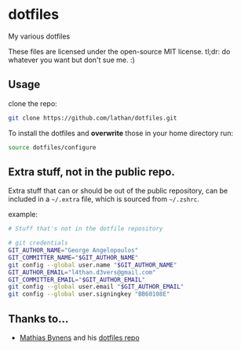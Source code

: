 dotfiles
========

My various dotfiles

These files are licensed under the open-source MIT license.
tl;dr: do whatever you want but don't sue me. :)

## Usage

clone the repo:
```bash
git clone https://github.com/lathan/dotfiles.git
```
To install the dotfiles and **overwrite** those in your home directory run:
```bash
source dotfiles/configure
```

## Extra stuff, not in the public repo.

Extra stuff that can or should be out of the public repository, can be
included in a `~/.extra` file, which is sourced from `~/.zshrc`.

example:
```bash
# Stuff that's not in the dotfile repository

# git credentials
GIT_AUTHOR_NAME="George Angelopoulos"
GIT_COMMITTER_NAME="$GIT_AUTHOR_NAME"
git config --global user.name "$GIT_AUTHOR_NAME"
GIT_AUTHOR_EMAIL="l4than.d3vers@gmail.com"
GIT_COMMITTER_EMAIL="$GIT_AUTHOR_EMAIL"
git config --global user.email "$GIT_AUTHOR_EMAIL"
git config --global user.signingkey "BB60108E"
```

## Thanks to...

* [Mathias Bynens](https://github.com/mathiasbynens/) and his [dotfiles repo](https://github.com/mathiasbynens/dotfiles)
